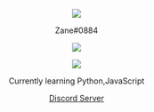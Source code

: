 <p align="center">  
<img src="https://media.discordapp.net/attachments/813341662545313832/813343404507267092/pokemon_pixel.gif">
</p>
<p align="center">
    Zane#0884
<p align="center">  
<img src="https://komarev.com/ghpvc/?username=Zanegenius&color=grey">
</p>
    <p align="center">
  <img src="https://discord.c99.nl/widget/theme-4/883046581744595016.png"/>
</p>
<p align="center">
Currently learning Python,JavaScript
<p align="center">
    <a href="https://discord.gg/p4xCSNavsn">Discord Server</a> 
